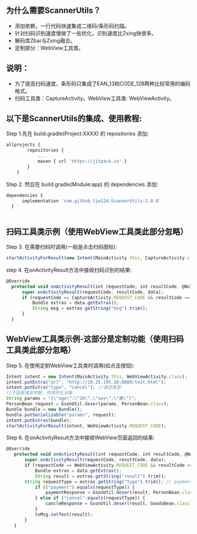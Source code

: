 ## 为什么需要ScannerUtils？
* 添加依赖，一行代码快速集成二维码/条形码扫描。
* 针对扫码识别速度慢做了一些优化，识别速度比Zxing快很多。
* 解码库Zbar与Zxing融合。
* 定制部分：WebView工具类。

## 说明：
* 为了提高扫码速度，条形码只集成了EAN_13和CODE_128两种比较常用的编码格式。
* 扫码工具类：CaptureActivity。WebView工具类: WebViewActivity。

##   以下是ScannerUtils的集成、使用教程:
Step 1.先在 build.gradle(Project:XXXX) 的 repositories 添加:
```javascript
allprojects {
		repositories {
			...
			maven { url 'https://jitpack.io' }
		}
	}
  ```
  
  Step 2. 然后在 build.gradle(Module:app) 的 dependencies 添加:
  ```javascript
  dependencies {
  		implementation 'com.github.ljw124:ScannerUtils:1.0.8'
	}
	
```
## 扫码工具类示例（使用WebView工具类此部分忽略）  
  Step 3. 在需要扫码时调用(一般是点击扫码图标):
  ```javascript
  startActivityForResult(new Intent(MainActivity.this, CaptureActivity.class), CaptureActivity.REQUEST_CODE);
  ```
  
  step 4. 在onActivityResult方法中接收扫码识别的结果:
  ```javascript
  @Override
    protected void onActivityResult(int requestCode, int resultCode, @Nullable Intent data) {
        super.onActivityResult(requestCode, resultCode, data);
        if (requestCode == CaptureActivity.REQUEST_CODE && resultCode == CaptureActivity.RESULT_CODE && null != data) {
            Bundle extras = data.getExtras();
            String msg = extras.getString("msg").trim();
        }
    }
   ```
   
 ## WebView工具类示例-这部分是定制功能（使用扫码工具类此部分忽略）  
 Step 5. 在使用定制WebView工具类时调用(如点击按钮):
 ```javascript
Intent intent = new Intent(MainActivity.this, WebViewActivity.class);
intent.putExtra("url", "http://10.25.195.38:8080/test.html");
intent.putExtra("type", "cancel"); //请求类型
//下面是请求参数，传序列化对象
String params = "{\"age\":\"28\",\"sex\":\"男\"}";
PersonBean request = GsonUtil.deser(params, PersonBean.class);
Bundle bundle = new Bundle();
bundle.putSerializable("params", request);
intent.putExtras(bundle);
startActivityForResult(intent, WebViewActivity.REQUEST_CODE);
```

 Step 6. 在onActivityResult方法中接收WebView页面返回的结果:
 ```javascript
 @Override
    protected void onActivityResult(int requestCode, int resultCode, @Nullable Intent data) {
        super.onActivityResult(requestCode, resultCode, data);
        if (requestCode == WebViewActivity.REQUEST_CODE && resultCode == WebViewActivity.RESULT_CODE && null != data) {
            Bundle extras = data.getExtras();
            String result = extras.getString("result").trim();
	    String requestType = extras.getString("type").trim(); // payment-支付，cancel-冲销
            if (("payment").equals(requestType)) {
                paymentResponse = GsonUtil.deser(result, PersonBean.class);
            } else if ("cancel".equals(requestType)) {
                cancleResponse = GsonUtil.deser(result, GoodsBean.class);
            }
            tvMsg.setText(result);
        }
    }
 ```
 
 

